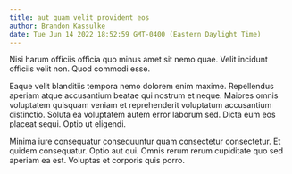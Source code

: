 ```yaml
---
title: aut quam velit provident eos
author: Brandon Kassulke
date: Tue Jun 14 2022 18:52:59 GMT-0400 (Eastern Daylight Time)
---
```

Nisi harum officiis officia quo minus amet sit nemo quae. Velit incidunt officiis velit non. Quod commodi esse.

 Eaque velit blanditiis tempora nemo dolorem enim maxime. Repellendus aperiam atque accusantium beatae qui nostrum et neque. Maiores omnis voluptatem quisquam veniam et reprehenderit voluptatum accusantium distinctio. Soluta ea voluptatem autem error laborum sed. Dicta eum eos placeat sequi. Optio ut eligendi.

 Minima iure consequatur consequuntur quam consectetur consectetur. Et quidem consequatur. Optio aut qui. Omnis rerum rerum cupiditate quo sed aperiam ea est. Voluptas et corporis quis porro.